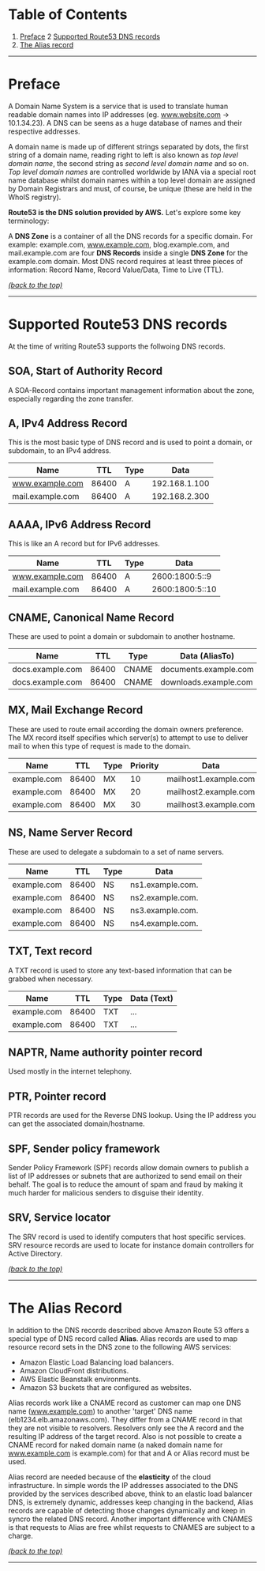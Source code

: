 # Table of Contents

1. [Preface](README.md#markdown-preface)
2  [Supported Route53 DNS records](README.md#markdown-supported-route53-dns-records)
3. [The Alias record](README.md#markdown-supported-the-alias-record)

* * *

# Preface

A Domain Name System is a service that is used to translate human readable domain names into IP addresses (eg. www.website.com -> 10.1.34.23). A DNS can be seens as a huge database of names and their respective addresses. 

A domain name is made up of different strings separated by dots, the first string of a domain name, reading right to left is also known as *top level domain name*, the second string as *second level domain name* and so on. *Top level domain names* are controlled worldwide by IANA via a special root name database whilst domain names within a top level domain are assigned by Domain Registrars and must, of course, be unique (these are held in the WhoIS registry). 

**Route53 is the DNS solution provided by AWS.** Let's explore some key terminology:

A **DNS Zone** is a container of all the DNS records for a specific domain. For example: example.com, www.example.com, blog.example.com, and mail.example.com are four **DNS Records** inside a single **DNS Zone** for the example.com domain. Most DNS record requires at least three pieces of information: Record Name, Record Value/Data, Time to Live (TTL). 

[*(back to the top)*](README.md#markdown-header-table-of-contents)

* * *

# Supported Route53 DNS records

At the time of writing Route53 supports the follwoing DNS records.

## SOA, Start of Authority Record

A SOA-Record contains important management information about the zone, especially regarding the zone transfer. 

## A, IPv4 Address Record

This is the most basic type of DNS record and is used to point a domain, or subdomain, to an IPv4 address.

Name | TTL | Type | Data
--- | --- | --- | ---
www.example.com | 86400 | A | 192.168.1.100
mail.example.com | 86400 | A | 192.168.2.300

## AAAA, IPv6 Address Record

This is like an A record but for IPv6 addresses.

Name | TTL | Type | Data
--- | --- | --- | ---
www.example.com | 86400 | A | 2600:1800:5::9
mail.example.com | 86400 | A | 2600:1800:5::10

## CNAME, Canonical Name Record

These are used to point a domain or subdomain to another hostname.

Name | TTL | Type | Data (AliasTo)
--- | --- | --- | ---
docs.example.com | 86400 | CNAME | documents.example.com
docs.example.com | 86400 | CNAME | downloads.example.com

## MX, Mail Exchange Record

These are used to route email according the domain owners preference. The MX record itself specifies which server(s) to attempt to use to deliver mail to when this type of request is made to the domain. 

Name | TTL | Type | Priority | Data  
--- | --- | --- | --- | ---
example.com | 86400 | MX | 10 | mailhost1.example.com
example.com | 86400 | MX | 20 | mailhost2.example.com
example.com	| 86400 | MX | 30 | mailhost3.example.com

## NS, Name Server Record

These are used to delegate a subdomain to a set of name servers.

Name | TTL | Type | Data
--- | --- | --- | ---
example.com | 86400 | NS |ns1.example.com.
example.com | 86400 | NS | ns2.example.com.
example.com | 86400 | NS | ns3.example.com.
example.com | 86400 | NS | ns4.example.com.

## TXT, Text record

A TXT record is used to store any text-based information that can be grabbed when necessary.

Name | TTL | Type | Data (Text)
--- | --- | --- | ---
example.com | 86400 | TXT | ...
example.com | 86400 | TXT | ...

## NAPTR, Name authority pointer record

Used mostly in the internet telephony.

## PTR, Pointer record

PTR records are used for the Reverse DNS lookup. Using the IP address you can get the associated domain/hostname.

## SPF, Sender policy framework

Sender Policy Framework (SPF) records allow domain owners to publish a list of IP addresses or subnets that are authorized to send email on their behalf. The goal is to reduce the amount of spam and fraud by making it much harder for malicious senders to disguise their identity.

## SRV, Service locator

The SRV record is used to identify computers that host specific services. SRV resource records are used to locate for instance domain controllers for Active Directory.

[*(back to the top)*](README.md#markdown-header-table-of-contents)

* * *

# The Alias Record

In addition to the DNS records described above Amazon Route 53 offers a special type of DNS record called **Alias**. Alias records are used to map resource record sets in the DNS zone to the following AWS services:

- Amazon Elastic Load Balancing load balancers.
- Amazon CloudFront distributions.
- AWS Elastic Beanstalk environments.
- Amazon S3 buckets that are configured as websites. 

Alias records work like a CNAME record as customer can map one DNS name (www.example.com) to another 'target' DNS name (elb1234.elb.amazonaws.com). They differ from a CNAME record in that they are not visible to resolvers. Resolvers only see the A record and the resulting IP address of the target record. Also is not possible to create a CNAME record for naked domain name (a naked domain name for www.example.com is example.com) for that and A or Alias record must be used.

Alias record are needed because of the **elasticity** of the cloud infrastructure. In simple words the IP addresses associated to the DNS provided by the services  described above, think to an elastic load balancer DNS, is extremely dynamic, addresses keep changing in the backend, Alias records are capable of detecting those changes dynamically and keep in syncro the related DNS record. Another important difference with CNAMES is that requests to Alias are free whilst requests to CNAMES are subject to a charge.

[*(back to the top)*](README.md#markdown-header-table-of-contents)

* * *